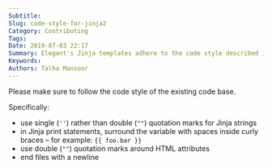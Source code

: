 ```yaml
---
Subtitle:
Slug: code-style-for-jinja2
Category: Contributing
Tags:
Date: 2019-07-03 22:17
Summary: Elegant's Jinja templates adhere to the code style described in this article.
Keywords:
Authors: Talha Mansoor
---
```


Please make sure to follow the code style of the existing code base.

Specifically:

- use single (`''`) rather than double (`""`) quotation marks for Jinja strings
- in Jinja print statements, surround the variable with spaces inside curly braces – for example: `{{ foo.bar }}`
- use double (`""`) quotation marks around HTML attributes
- end files with a newline
